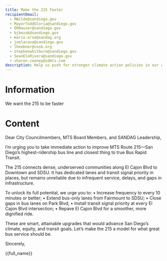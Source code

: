 ```yaml
---
title: Make the 215 Faster
recipientEmail:
  - RWilde@sandiego.gov
  - MayorToddGloria@sandiego.gov
  - ERHauser@sandiego.gov
  - bjbezak@sandiego.gov
  - mario.orso@sandag.org
  - joelacava@sandiego.gov
  - lheebner@cosb.org
  - stephenwhitburn@sandiego.gov
  - SeanEloRivera@sandiego.gov
  - sharon.cooney@sdmts.com
description: Help us push for stronger climate action policies in our city
---
```


# Information

We want the 215 to be faster

# Content

Dear City Councilmembers, MTS Board Members, and SANDAG Leadership,

I’m urging you to take immediate action to improve MTS Route 215—San Diego’s highest-ridership bus line and closest thing to true Bus Rapid Transit.

The 215 connects dense, underserved communities along El Cajon Blvd to Downtown and SDSU. It has dedicated lanes and transit signal priority in places, but remains unreliable due to infrequent service, delays, and gaps in infrastructure.

To unlock its full potential, we urge you to:
• Increase frequency to every 10 minutes or better;
• Extend bus-only lanes from Fairmount to SDSU;
• Close gaps in bus lanes on Park Blvd;
• Install transit signal priority at every El Cajon Blvd intersection;
• Repave El Cajon Blvd for a smoother, more dignified ride.

These are smart, attainable upgrades that would advance San Diego’s climate, equity, and transit goals. Let’s make the 215 a model for what great bus service should be.

Sincerely,

{{full_name}}

